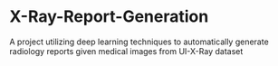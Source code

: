 # X-Ray-Report-Generation
A project utilizing deep learning techniques to automatically generate radiology reports given medical images from UI-X-Ray dataset
